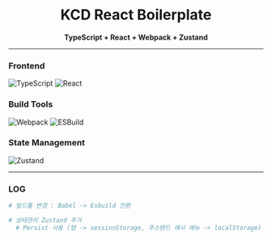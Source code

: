 <div align="center">
  <h1>KCD React Boilerplate</h1>
  <p>
    <strong>TypeScript + React + Webpack + Zustand</strong>
  </p>
</div>

---

### Frontend
![TypeScript](https://img.shields.io/badge/TypeScript-3178C6?style=for-the-badge&logo=typescript&logoColor=white)
![React](https://img.shields.io/badge/React-61DAFB?style=for-the-badge&logo=react&logoColor=black)

### Build Tools
![Webpack](https://img.shields.io/badge/Webpack-8DD6F9?style=for-the-badge&logo=webpack&logoColor=black)
![ESBuild](https://img.shields.io/badge/ESBuild-FFCF00?style=for-the-badge&logo=esbuild&logoColor=black)

### State Management
![Zustand](https://img.shields.io/badge/Zustand-443E38?style=for-the-badge)

---

### LOG
```bash
# 빌드툴 변경 : Babel -> Esbuild 전환

# 상테관리 Zustand 추가
  # Persist 사용 (탭 -> sessionStorage, 주스탠드 예시 메뉴 -> localStorage)
```

